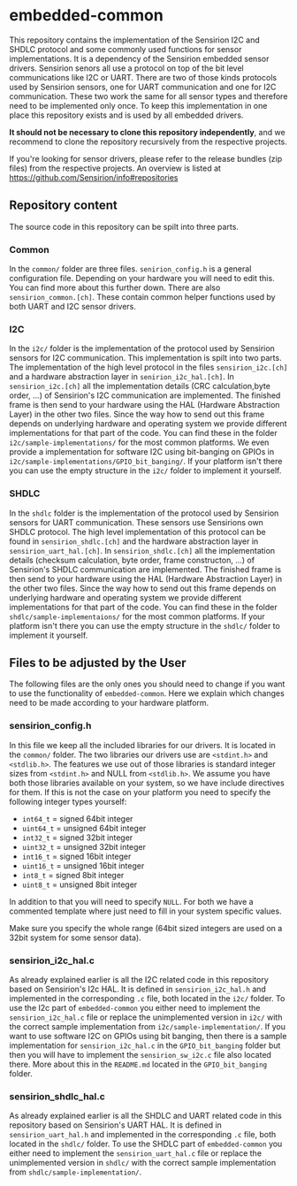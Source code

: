 # embedded-common
This repository contains the implementation of the Sensirion I2C and SHDLC
protocol and some commonly used functions for sensor implementations.
It is a dependency of the Sensirion embedded sensor drivers. Sensirion
senors all use a protocol on top of the bit level communications like I2C or
UART. There are two of those kinds protocols used by Sensirion sensors, one
for UART communication and one for I2C communication. These two work the same
for all sensor types and therefore need to be implemented only once. To keep
this implementation in one place this repository exists and is used by all
embedded drivers.

**It should not be necessary to clone this repository independently**, and we
recommend to clone the repository recursively from the respective projects.

If you're looking for sensor drivers, please refer to the release bundles (zip
files) from the respective projects. An overview is listed at
https://github.com/Sensirion/info#repositories

## Repository content

The source code in this repository can be spilt into three parts.

### Common

In the `common/` folder are three files. `senirion_config.h` is a general
configuration file. Depending on your hardware you will need to edit this.
You can find more about this further down. There are also
`sensirion_common.[ch]`. These contain common helper functions used by both
UART and I2C sensor drivers.

### I2C

In the `i2c/` folder is the implementation of the protocol used by Sensirion
sensors for I2C communication. This implementation is spilt into two parts.
The implementation of the high level protocol in the files `sensirion_i2c.[ch]`
and a hardware abstraction layer in `senirion_i2c_hal.[ch]`.
In `sensirion_i2c.[ch]` all the implementation details (CRC calculation,byte order,
...) of Sensirion's I2C communication are implemented. The finished frame is then
send to your hardware using the HAL (Hardware Abstraction Layer) in the other
two files. Since the way how to send out this frame depends on underlying
hardware and operating system we provide different implementations for that part
of the code. You can find these in the folder `i2c/sample-implementations/` for the
most common platforms. We even provide a implementation for software I2C using
bit-banging on GPIOs in `i2c/sample-implementations/GPIO_bit_banging/`. If your
platform isn't there you can use the empty structure in the `i2c/` folder to
implement it yourself.

### SHDLC

In the `shdlc` folder is the implementation of the protocol used by Sensirion
sensors for UART communication. These sensors use Sensirions own SHDLC protocol.
The high level implementation of this protocol can be found in
`sensirion_shdlc.[ch]` and the hardware abstraction layer in `sensirion_uart_hal.[ch]`.
In `sensirion_shdlc.[ch]` all the implementation details (checksum calculation,
byte order, frame constructon, ...) of Sensirion's SHDLC communication are
implemented. The finished frame is then send to your hardware using the HAL
(Hardware Abstraction Layer) in the other two files. Since the way how to send
out this frame depends on underlying hardware and operating system we provide
different implementations for that part of the code. You can find these in the
folder `shdlc/sample-implementaions/` for the most common platforms. If your
platform isn't there you can use the empty structure in the `shdlc/` folder to
implement it yourself.

## Files to be adjusted by the User

The following files are the only ones you should need to change if you want to
use the functionality of `embedded-common`. Here we explain which changes need
to be made according to your hardware platform.

### sensirion\_config.h

In this file we keep all the included libraries for our drivers. It is located
in the `common/` folder.  The two libraries our drivers use are `<stdint.h>` and
`<stdlib.h>`. The features we use out of those libraries is standard integer sizes
from `<stdint.h>` and NULL from `<stdlib.h>`. We assume you have both those libraries
available on your system, so we have include directives for them. If this is not the
case on your platform you need to specify the following integer types yourself:

* `int64_t` = signed 64bit integer
* `uint64_t` = unsigned 64bit integer
* `int32_t` = signed 32bit integer
* `uint32_t` = unsigned 32bit integer
* `int16_t` = signed 16bit integer
* `uint16_t` = unsigned 16bit integer
* `int8_t` = signed 8bit integer
* `uint8_t` = unsigned 8bit integer

In addition to that you will need to specify `NULL`. For both we have a commented
template where just need to fill in your system specific values.

Make sure you specify the whole range (64bit sized integers are used on a 32bit
system for some sensor data).

### sensirion\_i2c\_hal.c

As already explained earlier is all the I2C related code in this repository based
on Sensirion's I2c HAL. It is defined in `sensirion_i2c_hal.h` and implemented in
the corresponding `.c` file, both located in the `i2c/` folder. To use the I2c part
of `embedded-common` you either need to implement the `sensirion_i2c_hal.c` file or
replace the unimplemented version in `i2c/` with the correct sample implementation
from `i2c/sample-implementation/`.
If you want to use software I2C on GPIOs using bit banging, then there is a sample
implementation for `sensirion_i2c_hal.c` in the `GPIO_bit_banging` folder but then
you will have to implement the `sensirion_sw_i2c.c` file also located there. More
about this in the `README.md` located in the `GPIO_bit_banging` folder.


### sensirion\_shdlc\_hal.c

As already explained earlier is all the SHDLC and UART related code in this repository
based on Sensirion's UART HAL. It is defined in `sensirion_uart_hal.h` and implemented
in the corresponding `.c` file, both located in the `shdlc/` folder. To use the SHDLC
part of `embedded-common` you either need to implement the `sensirion_uart_hal.c`
file or replace the unimplemented version in `shdlc/` with the correct sample
implementation from `shdlc/sample-implementation/`.
